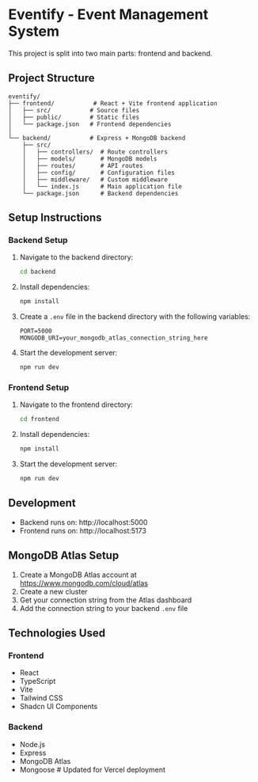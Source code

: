 # Eventify - Event Management System

This project is split into two main parts: frontend and backend.

## Project Structure

```
eventify/
├── frontend/           # React + Vite frontend application
│   ├── src/           # Source files
│   ├── public/        # Static files
│   └── package.json   # Frontend dependencies
│
└── backend/           # Express + MongoDB backend
    ├── src/
    │   ├── controllers/  # Route controllers
    │   ├── models/       # MongoDB models
    │   ├── routes/       # API routes
    │   ├── config/       # Configuration files
    │   ├── middleware/   # Custom middleware
    │   └── index.js      # Main application file
    └── package.json      # Backend dependencies
```

## Setup Instructions

### Backend Setup

1. Navigate to the backend directory:
   ```bash
   cd backend
   ```

2. Install dependencies:
   ```bash
   npm install
   ```

3. Create a `.env` file in the backend directory with the following variables:
   ```
   PORT=5000
   MONGODB_URI=your_mongodb_atlas_connection_string_here
   ```

4. Start the development server:
   ```bash
   npm run dev
   ```

### Frontend Setup

1. Navigate to the frontend directory:
   ```bash
   cd frontend
   ```

2. Install dependencies:
   ```bash
   npm install
   ```

3. Start the development server:
   ```bash
   npm run dev
   ```

## Development

- Backend runs on: http://localhost:5000
- Frontend runs on: http://localhost:5173

## MongoDB Atlas Setup

1. Create a MongoDB Atlas account at https://www.mongodb.com/cloud/atlas
2. Create a new cluster
3. Get your connection string from the Atlas dashboard
4. Add the connection string to your backend `.env` file

## Technologies Used

### Frontend
- React
- TypeScript
- Vite
- Tailwind CSS
- Shadcn UI Components

### Backend
- Node.js
- Express
- MongoDB Atlas
- Mongoose #   U p d a t e d   f o r   V e r c e l   d e p l o y m e n t  
 
